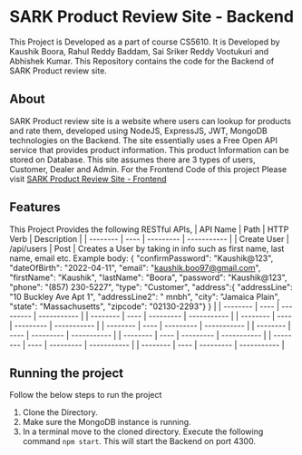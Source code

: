 # SARK Product Review Site - Backend

This Project is Developed as a part of course CS5610. It is Developed by Kaushik Boora, Rahul Reddy Baddam, Sai Sriker Reddy Vootukuri and Abhishek Kumar.
This Repository contains the code for the Backend of SARK Product review site.

## About

SARK Product review site is a website where users can lookup for products and rate them, developed using NodeJS, ExpressJS, JWT, MongoDB technologies on the Backend.
The site essentially uses a Free Open API service that provides product information. This product Information can be stored on Database. This site assumes there are 3 types of users, Customer, Dealer and Admin.
For the Frontend Code of this project Please visit [SARK Product Review Site - Frontend](https://github.com/BooraKaushik/SARK-Product-Review-Site-Frontend)

## Features

This Project Provides the following RESTful APIs,
| API Name | Path | HTTP Verb | Description |
| -------- | ---- | --------- | ----------- |
| Create User | /api/users | Post | Creates a User by taking in info such as first name, last name, email etc. Example body: {
"confirmPassword": "Kaushik@123",
"dateOfBirth": "2022-04-11",
"email": "kaushik.boo97@gmail.com",
"firstName": "Kaushik",
"lastName": "Boora",
"password": "Kaushik@123",
"phone": "(857) 230-5227",
"type": "Customer",
"address":{
"addressLine": "10 Buckley Ave Apt 1",
"addressLine2": " mnbh",
"city": "Jamaica Plain",
"state": "Massachusetts",
"zipcode": "02130-2293"}
} |
| -------- | ---- | --------- | ----------- |
| -------- | ---- | --------- | ----------- |
| -------- | ---- | --------- | ----------- |
| -------- | ---- | --------- | ----------- |
| -------- | ---- | --------- | ----------- |
| -------- | ---- | --------- | ----------- |
| -------- | ---- | --------- | ----------- |
| -------- | ---- | --------- | ----------- |

## Running the project

Follow the below steps to run the project

1. Clone the Directory.
2. Make sure the MongoDB instance is running.
3. In a terminal move to the cloned directory. Execute the following command `npm start`. This will start the Backend on port 4300.
